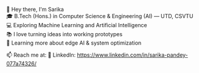 👋 Hey there, I'm Sarika  
🎓 B.Tech (Hons.) in Computer Science & Engineering (AI) — UTD, CSVTU  
💻 Exploring Machine Learning and Artificial Intelligence  
📚 I love turning ideas into working prototypes  
🌱 Learning more about edge AI & system optimization  

📫 Reach me at: 
🔗 LinkedIn: https://www.linkedin.com/in/sarika-pandey-077a74326/

